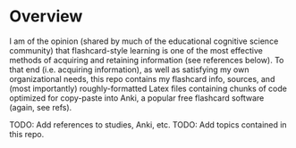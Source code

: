 # Overview
I am of the opinion (shared by much of the educational cognitive science community) that flashcard-style learning is one of the most effective methods of acquiring and retaining information (see references below). To that end (i.e. acquiring information), as well as satisfying my own organizational needs, this repo contains my flashcard info, sources, and (most importantly) roughly-formatted Latex files containing chunks of code optimized for copy-paste into Anki, a popular free flashcard software (again, see refs). 

TODO: Add references to studies, Anki, etc.
TODO: Add topics contained in this repo.
